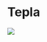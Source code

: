 # Tepla

<div id="badges">
  <a href="https://crystal-gs.notion.site/Tepla-ddc0bb4f820144138946bb04a7fa5f6a?pvs=74">
    <img src="https://img.shields.io/badge/Notion-gray?style=for-the-badge&logo=notion&logoColor=white"/>
  </a>
</div>

